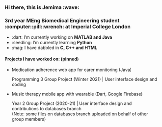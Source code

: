 <h3>Hi there, this is Jemima :wave:</h3>

<h3>
3rd year MEng Biomedical Engineering student :computer::pill::wrench: at Imperial College London
</h3>

<ul>
  <li>:dart: I’m currently working on <b> MATLAB and Java </b></li>
  <li>:seedling: I’m currently learning <b> Python </b></li>
  <li>:mag: I have dabbled in <b> C, C++ and HTML </b></li>
</ul>

<h4>Projects I have worked on: (pinned)</h4>
<ul>
  <li>Medication adherence web app for carer monitoring (Java)</li>
  <p>Programming 3 Group Project (Winter 2021) | User interface design and coding</p>
  <li>Music therapy mobile app with wearable (Dart, Google Firebase)</li>
  <p>Year 2 Group Project (2020-21) | User interface design and contributions to databases branch
  <br>(Note: some files on databases branch uploaded on behalf of other group members)</p>
</ul>
